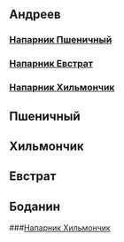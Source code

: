 ## Андреев
### [Напарник Пшеничный](https://github.com/vanosss/Maximus-chargingService/blob/master/Documents/Pair%20programming/Andreev-Pshenichniy.md)
### [Напарник Евстрат](https://github.com/vanosss/Maximus-chargingService/blob/master/Documents/Pair%20programming/Andreev-Evstrat.md)
### [Напарник Хильмончик](https://github.com/vanosss/Maximus-chargingService/blob/master/Documents/Pair%20programming/Andreev-Khilmonchik.md)
## Пшеничный
## 

## Хильмончик
## 

## Евстрат
## 

## Боданин
###[Напарник Хильмончик](https://github.com/vanosss/Maximus-chargingService/blob/master/Documents/Pair%20programming/Bodanin-Khilmonchik.md)
## 
